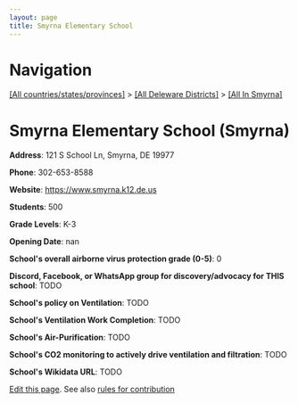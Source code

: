 ```yaml
---
layout: page
title: Smyrna Elementary School
---
```

# Navigation

[[All countries/states/provinces]](../../..) > [[All Deleware Districts]](../..) > [[All In Smyrna]](..)

# Smyrna Elementary School (Smyrna)

**Address**: 121 S School Ln, Smyrna, DE 19977

**Phone**: 302-653-8588

**Website**: <https://www.smyrna.k12.de.us>

**Students**: 500

**Grade Levels**: K-3

**Opening Date**: nan

**School's overall airborne virus protection grade (0-5)**: 0

**Discord, Facebook, or WhatsApp group for discovery/advocacy for THIS school**: TODO

**School's policy on Ventilation**: TODO

**School's Ventilation Work Completion**: TODO

**School's Air-Purification**: TODO

**School's CO2 monitoring to actively drive ventilation and filtration**: TODO

**School's Wikidata URL**: TODO


[Edit this page](https://github.com/ventilate-schools/DE/edit/main/./Smyrna/Smyrna_Elementary_School.md). See also [rules for contribution](../../../contribution-rules/)